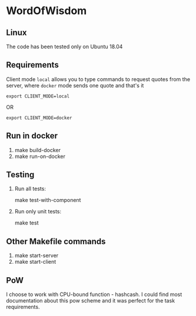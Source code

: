 # WordOfWisdom

## Linux

The code has been tested only on Ubuntu 18.04

## Requirements

Client mode `local` allows you to type commands to request quotes from the server, where `docker` mode sends one quote and that's it

`export CLIENT_MODE=local`

OR

`export CLIENT_MODE=docker`

## Run in docker

1. make build-docker
2. make run-on-docker

## Testing

1. Run all tests:

    make test-with-component
2. Run only unit tests:

    make test

## Other Makefile commands

1. make start-server
2. make start-client

## PoW

I choose to work with CPU-bound function - hashcash.
I could find most documentation about this pow scheme and
it was perfect for the task requirements.
